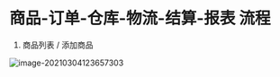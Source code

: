 # 商品-订单-仓库-物流-结算-报表  流程

1. 商品列表 / 添加商品

![image-20210304123657303](C:\Users\wukang\AppData\Roaming\Typora\typora-user-images\image-20210304123657303.png)



















